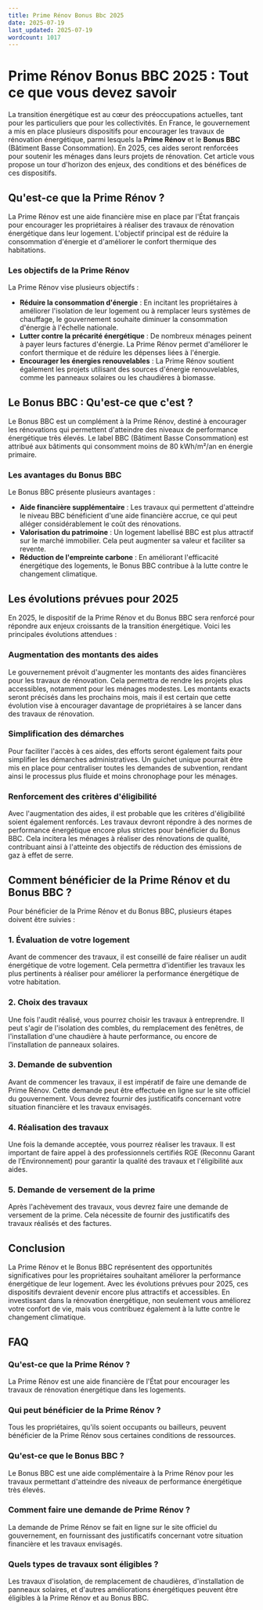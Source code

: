 ```yaml
---
title: Prime Rénov Bonus Bbc 2025
date: 2025-07-19
last_updated: 2025-07-19
wordcount: 1017
---
```


# Prime Rénov Bonus BBC 2025 : Tout ce que vous devez savoir

La transition énergétique est au cœur des préoccupations actuelles, tant pour les particuliers que pour les collectivités. En France, le gouvernement a mis en place plusieurs dispositifs pour encourager les travaux de rénovation énergétique, parmi lesquels la **Prime Rénov** et le **Bonus BBC** (Bâtiment Basse Consommation). En 2025, ces aides seront renforcées pour soutenir les ménages dans leurs projets de rénovation. Cet article vous propose un tour d'horizon des enjeux, des conditions et des bénéfices de ces dispositifs.

## Qu'est-ce que la Prime Rénov ?

La Prime Rénov est une aide financière mise en place par l'État français pour encourager les propriétaires à réaliser des travaux de rénovation énergétique dans leur logement. L'objectif principal est de réduire la consommation d'énergie et d'améliorer le confort thermique des habitations. 

### Les objectifs de la Prime Rénov

La Prime Rénov vise plusieurs objectifs :

- **Réduire la consommation d'énergie** : En incitant les propriétaires à améliorer l'isolation de leur logement ou à remplacer leurs systèmes de chauffage, le gouvernement souhaite diminuer la consommation d'énergie à l'échelle nationale.
- **Lutter contre la précarité énergétique** : De nombreux ménages peinent à payer leurs factures d'énergie. La Prime Rénov permet d'améliorer le confort thermique et de réduire les dépenses liées à l'énergie.
- **Encourager les énergies renouvelables** : La Prime Rénov soutient également les projets utilisant des sources d'énergie renouvelables, comme les panneaux solaires ou les chaudières à biomasse.

## Le Bonus BBC : Qu'est-ce que c'est ?

Le Bonus BBC est un complément à la Prime Rénov, destiné à encourager les rénovations qui permettent d'atteindre des niveaux de performance énergétique très élevés. Le label BBC (Bâtiment Basse Consommation) est attribué aux bâtiments qui consomment moins de 80 kWh/m²/an en énergie primaire.

### Les avantages du Bonus BBC

Le Bonus BBC présente plusieurs avantages :

- **Aide financière supplémentaire** : Les travaux qui permettent d'atteindre le niveau BBC bénéficient d'une aide financière accrue, ce qui peut alléger considérablement le coût des rénovations.
- **Valorisation du patrimoine** : Un logement labellisé BBC est plus attractif sur le marché immobilier. Cela peut augmenter sa valeur et faciliter sa revente.
- **Réduction de l'empreinte carbone** : En améliorant l'efficacité énergétique des logements, le Bonus BBC contribue à la lutte contre le changement climatique.

## Les évolutions prévues pour 2025

En 2025, le dispositif de la Prime Rénov et du Bonus BBC sera renforcé pour répondre aux enjeux croissants de la transition énergétique. Voici les principales évolutions attendues :

### Augmentation des montants des aides

Le gouvernement prévoit d'augmenter les montants des aides financières pour les travaux de rénovation. Cela permettra de rendre les projets plus accessibles, notamment pour les ménages modestes. Les montants exacts seront précisés dans les prochains mois, mais il est certain que cette évolution vise à encourager davantage de propriétaires à se lancer dans des travaux de rénovation.

### Simplification des démarches

Pour faciliter l'accès à ces aides, des efforts seront également faits pour simplifier les démarches administratives. Un guichet unique pourrait être mis en place pour centraliser toutes les demandes de subvention, rendant ainsi le processus plus fluide et moins chronophage pour les ménages.

### Renforcement des critères d'éligibilité

Avec l'augmentation des aides, il est probable que les critères d'éligibilité soient également renforcés. Les travaux devront répondre à des normes de performance énergétique encore plus strictes pour bénéficier du Bonus BBC. Cela incitera les ménages à réaliser des rénovations de qualité, contribuant ainsi à l'atteinte des objectifs de réduction des émissions de gaz à effet de serre.

## Comment bénéficier de la Prime Rénov et du Bonus BBC ?

Pour bénéficier de la Prime Rénov et du Bonus BBC, plusieurs étapes doivent être suivies :

### 1. Évaluation de votre logement

Avant de commencer des travaux, il est conseillé de faire réaliser un audit énergétique de votre logement. Cela permettra d'identifier les travaux les plus pertinents à réaliser pour améliorer la performance énergétique de votre habitation.

### 2. Choix des travaux

Une fois l'audit réalisé, vous pourrez choisir les travaux à entreprendre. Il peut s'agir de l'isolation des combles, du remplacement des fenêtres, de l'installation d'une chaudière à haute performance, ou encore de l'installation de panneaux solaires.

### 3. Demande de subvention

Avant de commencer les travaux, il est impératif de faire une demande de Prime Rénov. Cette demande peut être effectuée en ligne sur le site officiel du gouvernement. Vous devrez fournir des justificatifs concernant votre situation financière et les travaux envisagés.

### 4. Réalisation des travaux

Une fois la demande acceptée, vous pourrez réaliser les travaux. Il est important de faire appel à des professionnels certifiés RGE (Reconnu Garant de l’Environnement) pour garantir la qualité des travaux et l'éligibilité aux aides.

### 5. Demande de versement de la prime

Après l'achèvement des travaux, vous devrez faire une demande de versement de la prime. Cela nécessite de fournir des justificatifs des travaux réalisés et des factures.

## Conclusion

La Prime Rénov et le Bonus BBC représentent des opportunités significatives pour les propriétaires souhaitant améliorer la performance énergétique de leur logement. Avec les évolutions prévues pour 2025, ces dispositifs devraient devenir encore plus attractifs et accessibles. En investissant dans la rénovation énergétique, non seulement vous améliorez votre confort de vie, mais vous contribuez également à la lutte contre le changement climatique.

## FAQ

### Qu'est-ce que la Prime Rénov ?

La Prime Rénov est une aide financière de l'État pour encourager les travaux de rénovation énergétique dans les logements.

### Qui peut bénéficier de la Prime Rénov ?

Tous les propriétaires, qu'ils soient occupants ou bailleurs, peuvent bénéficier de la Prime Rénov sous certaines conditions de ressources.

### Qu'est-ce que le Bonus BBC ?

Le Bonus BBC est une aide complémentaire à la Prime Rénov pour les travaux permettant d'atteindre des niveaux de performance énergétique très élevés.

### Comment faire une demande de Prime Rénov ?

La demande de Prime Rénov se fait en ligne sur le site officiel du gouvernement, en fournissant des justificatifs concernant votre situation financière et les travaux envisagés.

### Quels types de travaux sont éligibles ?

Les travaux d'isolation, de remplacement de chaudières, d'installation de panneaux solaires, et d'autres améliorations énergétiques peuvent être éligibles à la Prime Rénov et au Bonus BBC.